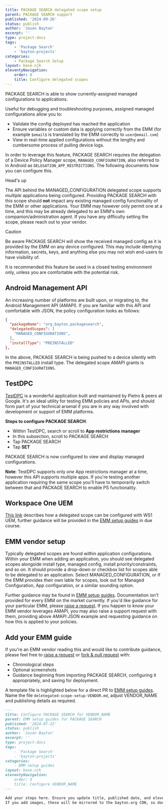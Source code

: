 ```yaml
---
title: PACKAGE SEARCH delegated scope setup
parent: PACKAGE SEARCH support
published: '2024-09-26'
status: publish
author: 'Jason Bayton'
excerpt: ''
type: project-docs
tags: 
    - 'Package Search'
    - 'bayton-projects'
categories: 
    - Package Search Setup
layout: base.njk
eleventyNavigation: 
    order: 0
    title: Configure delegated scopes
---
```


PACKAGE SEARCH is able to show currently-assigned managed configurations to applications.

Useful for debugging and troubleshooting purposes, assigned managed configurations allow you to:

- Validate the config deployed has reached the application
- Ensure variables or custom data is applying correctly from the EMM (for example `$email$` is translated by the EMM correctly to `user@email.com`) 
- View in real-time applied configurations without the lengthy and cumbersome process of pulling device logs.

In order to leverage this feature, PACKAGE SEARCH requires the delegation of a Device Policy Manager scope, `MANAGED_CONFIGURATION`, also referred to in Android as `DELEGATION_APP_RESTRICTIONS`. The following documents how you can configure this.

<div class="callout callout-blue">
<div class="callout-heading">Head's up</div>

The API behind the MANAGED_CONFIGURATION delegated scope supports _multiple_ applications being configured. Providing PACKAGE SEARCH with this scope should **not** impact any existing managed config functionality of the EMM or other applications. Your EMM may however only permit one at a time, and this may be already delegated to an EMM's own companion/administration agent. If you have any difficulty setting the scope, please reach out to your vendor.

</div>

<div class="callout callout-red">
<div class="callout-heading">Caution</div>

Be aware PACKAGE SEARCH will show the received managed config as it is provided by the EMM on any device configured. This may include identying information, secrets, keys, and anything else you may not wish end-users to have visibility of.

It is recommended this feature be used in a closed testing environment only, unless you are comfortable with the potential risk.

</div>

## Android Management API

An increasing number of platforms are built upon, or migrating to, the Android Management API (AMAPI). If you are familiar with this API and comfortable with JSON, the policy configuration looks as follows: 

```json
{
  "packageName": "org.bayton.packagesearch",
  "delegatedScopes": [
    "MANAGED_CONFIGURATIONS",
  ],
  "installType": "PREINSTALLED"
},
```
In the above, PACKAGE SEARCH is being pushed to a device silently with the `PREINSTALLED` install type. The delegated scope AMAPI grants is `MANAGED_CONFIGURATIONS`. 

## TestDPC

[TestDPC](https://play.google.com/store/apps/details?id=com.afwsamples.testdpc) is a wonderful application built and maintained by Pietro & peers at Google. It's an ideal utility for testing EMM policies and APIs, and should form part of your technical arsenal if you are in any way involved with development or support of EMM platforms.

**Steps to configure PACKAGE SEARCH**:

- Within TestDPC, search or scroll to **App restrictions manager**
- In this subsection, scroll to PACKAGE SEARCH
- Tap PACKAGE SEARCH
- Tap **SET**

PACKAGE SEARCH is now configured to view and display managed configurations. 

**Note**: TestDPC supports only _one_ App restrictions manager at a time, however this API supports multiple apps. If you're testing another application requiring the same scope you'll have to temporarily switch between that and PACKAGE SEARCH to enable PS functionality.

## Workspace One UEM

[This link](https://kb.omnissa.com/s/article/89115) describes how a delegated scope can be configured with WS1 UEM, further guidance will be provided in the [EMM setup guides](../emm-setup) in due course.

## EMM vendor setup

Typically delegated scopes are found within application configurations. Within your EMM when adding an application, you should see delegated scopes alongside install type, managed config, install priority/constraints, and so on. It should provide a drop-down or checkbox list for scopes able to be delegated to an application. Select MANAGED_CONFIGURATION, or if the EMM provides their own lable for scopes, look out for Managed Configuration, App configuration, or a similar sounding option.

Further guidance may be found in [EMM setup guides](../emm-setup). Documentation isn't provided for every EMM on the market currently. If you'd like guidance for your particular EMM, please [raise a request](https://github.com/jasonbayton/11ty/issues/new?assignees=jasonbayton&labels=documentation&projects=&template=content-request.md&title=%5BContent+request%5D). If you happen to know your EMM vendor leverages AMAPI, you may also raise a support request with them, providing above AMAPI JSON example and requesting guidance on how this is applied to your policies.

## Add your EMM guide

If you're an EMM vendor reading this and would like to contribute guidance, please feel free to [raise a request](https://github.com/jasonbayton/11ty/issues/new?assignees=jasonbayton&labels=documentation&projects=&template=content-request.md&title=%5BContent+request%5D) or [fork & pull request](https://github.com/jasonbayton/11ty/tree/main/_src/projects/package-search/support/emm-setup) with:

- Chronological steps
- Optional screenshots
- Guidance beginning from importing PACKAGE SEARCH, configuring it appropriately, and saving for deployment.

A template file is highlighted below for a direct PR to [EMM setup guides](../emm-setup). Name the file `deletegated-scope-setup-VENDOR.md`, adjust VENDOR_NAME and publishing details as required.

```markdown
---
title: Configure PACKAGE SEARCH for VENDOR_NAME
parent: EMM setup guides for PACKAGE SEARCH
published: '2024-07-22'
status: publish
author: 'Jason Bayton'
excerpt: ''
type: project-docs
tags: 
    - 'Package Search'
    - 'bayton-projects'
categories: 
    - EMM setup guides
layout: base.njk
eleventyNavigation: 
    order: 3
    title: Configure VENDOR_NAME
---

Add your steps here. Ensure you update title, published date, and eleventyNavigation title above.
If you add images, these will be mirrored to the bayton.org CDN, so don't worry too much about where they're currently hosted.
```


